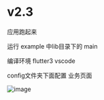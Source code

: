 # v2.3

应用跑起来

运行 example 中lib目录下的 main

编译环境 flutter3 vscode

config文件夹下面配置 业务页面 


![image](https://github.com/msfm2018/treexe/blob/v2.3/index.png)
